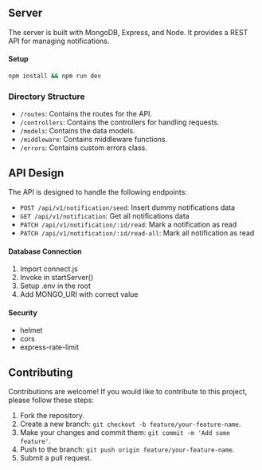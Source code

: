 ## Server

The server is built with MongoDB, Express, and Node. It provides a REST API for managing notifications.

#### Setup

```bash
npm install && npm run dev
```

### Directory Structure

- `/routes`: Contains the routes for the API.
- `/controllers`: Contains the controllers for handling requests.
- `/models`: Contains the data models.
- `/middleware`: Contains middleware functions.
- `/errors`: Contains custom errors class.

## API Design

The API is designed to handle the following endpoints:

- `POST /api/v1/notification/seed`: Insert dummy notifications data
- `GET /api/v1/notification`: Get all notifications data
- `PATCH /api/v1/notification/:id/read`: Mark a notification as read
- `PATCH /api/v1/notification/:id/read-all`: Mark all notification as read

#### Database Connection

1. Import connect.js
2. Invoke in startServer()
3. Setup .env in the root
4. Add MONGO_URI with correct value

#### Security

- helmet
- cors
- express-rate-limit

## Contributing

Contributions are welcome! If you would like to contribute to this project, please follow these steps:

1. Fork the repository.
2. Create a new branch: `git checkout -b feature/your-feature-name`.
3. Make your changes and commit them: `git commit -m 'Add some feature'`.
4. Push to the branch: `git push origin feature/your-feature-name`.
5. Submit a pull request.
